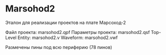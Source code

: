 # Marsohod2

Эталон для реализации проектов на плате Марсоход-2

Файл проекта:		marsohod2.qpf
Параметры проекта:	marsohod2.qsf
Top-Level Entity:	marsohod2.v
Waveform:			marsohod2.vwf

Размечены пины под всю периферию (78 пинов)
